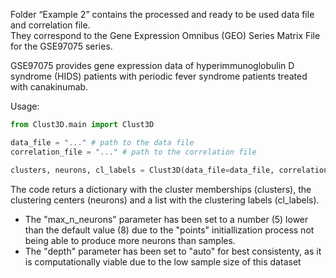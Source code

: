 Folder “Example 2” contains the processed and ready to be used data file and correlation file.  
They correspond to the Gene Expression Omnibus (GEO) Series Matrix File for the GSE97075 series.  

GSE97075 provides gene expression data of hyperimmunoglobulin D syndrome (HIDS) patients with periodic fever syndrome patients treated with canakinumab.


Usage:  
```python
from Clust3D.main import Clust3D

data_file = "..." # path to the data file
correlation_file = "..." # path to the correlation file

clusters, neurons, cl_labels = Clust3D(data_file=data_file, correlation_file=correlation_file, n_neurons=-1, max_n_neurons=5, depth="auto")
```  

The code returs a dictionary with the cluster memberships (clusters),  the clustering centers (neurons) and a list with the clustering labels (cl_labels).

- The "max_n_neurons" parameter has been set to a number (5) lower than the default value (8) due to the "points" initiallization process not being able to produce more neurons than samples.
- The "depth" parameter has been set to "auto" for best consistenty, as it is computationally viable due to the low sample size of this dataset
